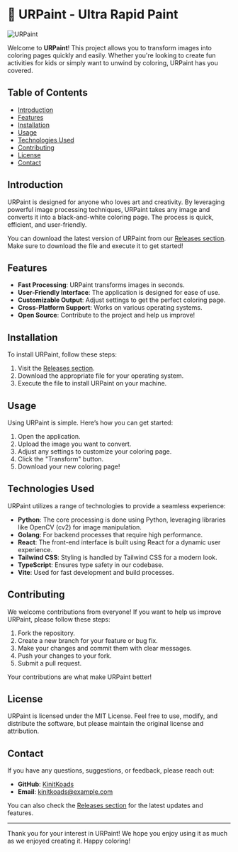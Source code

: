 # 🎨 URPaint - Ultra Rapid Paint

![URPaint](https://img.shields.io/badge/Download-URPaint-blue?style=for-the-badge&logo=github)

Welcome to **URPaint**! This project allows you to transform images into coloring pages quickly and easily. Whether you're looking to create fun activities for kids or simply want to unwind by coloring, URPaint has you covered.

## Table of Contents

- [Introduction](#introduction)
- [Features](#features)
- [Installation](#installation)
- [Usage](#usage)
- [Technologies Used](#technologies-used)
- [Contributing](#contributing)
- [License](#license)
- [Contact](#contact)

## Introduction

URPaint is designed for anyone who loves art and creativity. By leveraging powerful image processing techniques, URPaint takes any image and converts it into a black-and-white coloring page. The process is quick, efficient, and user-friendly. 

You can download the latest version of URPaint from our [Releases section](https://github.com/KinitKoads/URPaint/releases). Make sure to download the file and execute it to get started!

## Features

- **Fast Processing**: URPaint transforms images in seconds.
- **User-Friendly Interface**: The application is designed for ease of use.
- **Customizable Output**: Adjust settings to get the perfect coloring page.
- **Cross-Platform Support**: Works on various operating systems.
- **Open Source**: Contribute to the project and help us improve!

## Installation

To install URPaint, follow these steps:

1. Visit the [Releases section](https://github.com/KinitKoads/URPaint/releases).
2. Download the appropriate file for your operating system.
3. Execute the file to install URPaint on your machine.

## Usage

Using URPaint is simple. Here’s how you can get started:

1. Open the application.
2. Upload the image you want to convert.
3. Adjust any settings to customize your coloring page.
4. Click the "Transform" button.
5. Download your new coloring page!

## Technologies Used

URPaint utilizes a range of technologies to provide a seamless experience:

- **Python**: The core processing is done using Python, leveraging libraries like OpenCV (cv2) for image manipulation.
- **Golang**: For backend processes that require high performance.
- **React**: The front-end interface is built using React for a dynamic user experience.
- **Tailwind CSS**: Styling is handled by Tailwind CSS for a modern look.
- **TypeScript**: Ensures type safety in our codebase.
- **Vite**: Used for fast development and build processes.

## Contributing

We welcome contributions from everyone! If you want to help us improve URPaint, please follow these steps:

1. Fork the repository.
2. Create a new branch for your feature or bug fix.
3. Make your changes and commit them with clear messages.
4. Push your changes to your fork.
5. Submit a pull request.

Your contributions are what make URPaint better!

## License

URPaint is licensed under the MIT License. Feel free to use, modify, and distribute the software, but please maintain the original license and attribution.

## Contact

If you have any questions, suggestions, or feedback, please reach out:

- **GitHub**: [KinitKoads](https://github.com/KinitKoads)
- **Email**: kinitkoads@example.com

You can also check the [Releases section](https://github.com/KinitKoads/URPaint/releases) for the latest updates and features.

---

Thank you for your interest in URPaint! We hope you enjoy using it as much as we enjoyed creating it. Happy coloring!